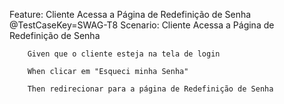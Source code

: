 Feature: Cliente Acessa a Página de Redefinição de Senha
    @TestCaseKey=SWAG-T8
    Scenario: Cliente Acessa a Página de Redefinição de Senha
        
        Given que o cliente esteja na tela de login
        
        When clicar em "Esqueci minha Senha"
        
        Then redirecionar para a página de Redefinição de Senha